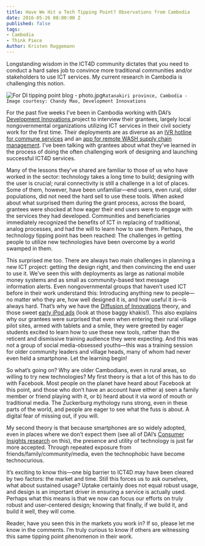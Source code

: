 ```yaml
---
title: Have We Hit a Tech Tipping Point? Observations from Cambodia
date: 2016-05-26 08:00:00 Z
published: false
tags:
- Cambodia
- Think Piece
Author: Kristen Roggemann
---
```


Longstanding wisdom in the ICT4D community dictates that you need to conduct a hard sales job to convince more traditional communities and/or stakeholders to use ICT services. My current research in Cambodia is challenging this notion.

<!--more-->

![For DI tipping point blog - photo.jpg](/uploads/For%20DI%20tipping%20point%20blog%20-%20photo.jpg)`Ratanakiri province, Cambodia - Image courtesy: Chandy Mao, Development Innovations`

For the past five weeks I’ve been in Cambodia working with DAI’s [Development Innovations ](http://www.development-innovations.org/)project to interview their grantees, largely local nongovernmental organizations utilizing ICT services in their civil society work for the first time. Their deployments are as diverse as an [IVR hotline for commune services](http://www.development-innovations.org/success-stories/hotline-mobile-app-improve-access-public-service/) and an [app for remote WASH supply chain management](http://www.development-innovations.org/success-stories/leveraging-mobiles-boost-efficiencies-rural-sanitation-market/). I’ve been talking with grantees about what they’ve learned in the process of doing the often challenging work of designing and launching successful ICT4D services.

Many of the lessons they’ve shared are familiar to those of us who have worked in the sector: technology takes a long time to build; designing with the user is crucial; rural connectivity is still a challenge in a lot of places. Some of them, however, have been unfamiliar—end users, even rural, older populations, did not need the hard sell to use these tools. When asked about what surprised them during the grant process, across the board, grantees were shocked at how eager their end users were to engage with the services they had developed. Communities and beneficiaries immediately recognized the benefits of ICT in replacing of traditional, analog processes, and had the will to learn how to use them. Perhaps, the technology tipping point has been reached: The challenges in getting people to utilize new technologies have been overcome by a world swamped in them.

This surprised me too. There are always two main challenges in planning a new ICT project: getting the design right, and then convincing the end user to use it. We’ve seen this with deployments as large as national mobile money systems and as small as community-based text message information alerts. Even nongovernmental groups that haven’t used ICT before in their work understand this: Introducing anything new to people—no matter who they are, how well designed it is, and how useful it is—is always hard. That’s why we have the [Diffusion of Innovations](https://en.wikipedia.org/wiki/Diffusion_of_innovations) theory, and those sweet [early iPod ads](https://www.youtube.com/watch?v=mE_bDNaYAr8) (look at those baggy khakis!). This also explains why our grantees were surprised that even when entering their rural village pilot sites, armed with tablets and a smile, they were greeted by eager students excited to learn how to use these new tools, rather than the reticent and dismissive training audience they were expecting. And this was not a group of social media-obsessed youths—this was a training session for older community leaders and village heads, many of whom had never even held a smartphone. Let the learning begin!

So what’s going on? Why are older Cambodians, even in rural areas, so willing to try new technologies? My first theory is that a lot of this has to do with Facebook. Most people on the planet have heard about Facebook at this point, and those who don’t have an account have either a) seen a family member or friend playing with it, or b) heard about it via word of mouth or traditional media. The Zuckerburg mythology runs strong, even in these parts of the world, and people are eager to see what the fuss is about.  A digital fear of missing out, if you will. 

My second theory is that because smartphones are so widely adopted, even in places where we don’t expect them (see all of DAI’s [Consumer Insights research](http://dai-global-digital.com/tags/?tag=consumer-insights) on this), the presence and utility of technology is just far more accepted. Through repeated exposure from friends/family/community/media, even the technophobic have become technocurious.

It’s exciting to know this—one big barrier to ICT4D may have been cleared by two factors: the market and time. Still this forces us to ask ourselves, what about sustained usage? Uptake certainly does not equal robust usage, and design is an important driver in ensuring a service is actually used. Perhaps what this means is that we now can focus our efforts on truly robust and user-centered design; knowing that finally, if we build it, and build it well, they will come.

Reader, have you seen this in the markets you work in? If so, please let me know in the comments. I’m truly curious to know if others are witnessing this same tipping point phenomenon in their work.